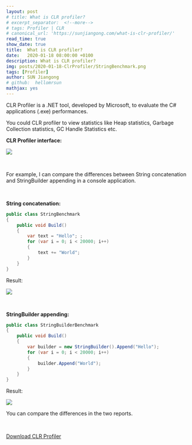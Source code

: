 ```yaml
---
layout: post
# title: What is CLR profiler?
# excerpt_separator:  <!--more-->
# tags: Profiler | CLR
# canonical_url: 'https://sunjiangong.com/what-is-clr-profiler/'
read_time: true
show_date: true
title:  What is CLR profiler?
date:   2020-01-18 08:00:00 +0100
description: What is CLR profiler? 
img: posts/2020-01-18-ClrProfiler/StringBenchmark.png
tags: [Profiler]
author: SUN Jiangong
# github:  hellomrsun
mathjax: yes
---
```


CLR Profiler is a .NET tool, developed by Microsoft, to evaluate the C# applications (.exe) performances.

<!--more-->

You could CLR profiler to view statistics like Heap statistics, Garbage Collection statistics, GC Handle Statistics etc.

<b>CLR Profiler interface:</b>

![](./../../../assets/img/posts/2020-01-18-ClrProfiler/CLR_Profiler.PNG)


<br/>

For example, I can compare the differences between String concatenation and StringBuilder appending in a console application.

<br />

<b>String concatenation:</b>

```csharp
public class StringBenchmark
{
    public void Build()
    {
        var text = "Hello"; ;
        for (var i = 0; i < 20000; i++)
        {
            text += "World";
        }
    }
}
```

Result:

![](./../../../assets/img/posts/2020-01-18-ClrProfiler/StringBenchmark.PNG)


<br/>


<b>StringBuilder appending:</b>
```csharp
public class StringBuilderBenchmark
{
    public void Build()
    {
        var builder = new StringBuilder().Append("Hello");
        for (var i = 0; i < 20000; i++)
        {
            builder.Append("World");
        }
    }
}
```

Result:

![](./../../../assets/img/posts/2020-01-18-ClrProfiler/StringBuilderBenchmark.PNG)


You can compare the differences in the two reports.

<br/>

[Download CLR Profiler](https://github.com/microsoftarchive/clrprofiler/releases)